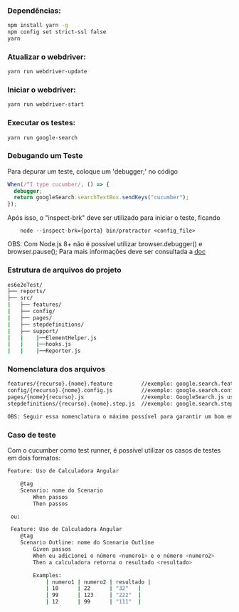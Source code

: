 ### Dependências:
```sh
npm install yarn -g
npm config set strict-ssl false
yarn
```

### Atualizar o webdriver:
```sh
yarn run webdriver-update
```


### Iniciar o webdriver:
```sh
yarn run webdriver-start
```


### Executar os testes:
```sh
yarn run google-search
```

### Debugando um Teste
Para depurar um teste, coloque um 'debugger;' no código
```javascript
When(/^I type cucumber/, () => {
  debugger;
  return googleSearch.searchTextBox.sendKeys("cucumber");
});
```
Após isso, o "inspect-brk" deve ser utilizado para iniciar o teste, ficando
```
    node --inspect-brk={porta} bin/protractor <config_file>
```
OBS: Com Node.js 8+ não é possível utilizar browser.debugger() e browser.pause();
Para mais informações deve ser consultada a [doc](http://www.protractortest.org/#/debugging)



### Estrutura de arquivos do projeto
```sh
es6e2eTest/
├── reports/
├── src/
|   ├── features/
|   ├── config/
|   ├── pages/
|   ├── stepdefinitions/
|   ├── support/
|   |    |──ElementHelper.js
|   |    |──hooks.js
|   |    |──Reporter.js
```


### Nomenclatura dos arquivos
```sh
features/{recurso}.{nome}.feature         //exemplo: google.search.feature
config/{recurso}.{nome}.config.js         //exemplo: google.search.config.js
pages/{nome}{recurso}.js                  //exemplo: GoogleSearch.js usar o PascalCase no nome do arquivo e no nome da classe
stepdefinitions/{recurso}.{nome}.step.js  //exemplo: google.search.step.js

OBS: Seguir essa nomenclatura o máximo possível para garantir um bom entendimento do funcionamento dos testes.
```


### Caso de teste
Com o cucumber como test runner, é possível utilizar os casos de testes em dois formatos:
```sh
Feature: Uso de Calculadora Angular

    @tag
    Scenario: nome do Scenario
        When passos
        Then passos

 ou:

 Feature: Uso de Calculadora Angular
    @tag
    Scenario Outline: nome do Scenario Outline
        Given passos
        When eu adicionei o número <numero1> e o número <numero2>
        Then a calculadora retorna o resultado <resultado>

        Examples:
            | numero1 | numero2 | resultado |
            | 10      | 22      | "32"   |
            | 99      | 123     | "222"  |
            | 12      | 99      | "111"  |
```
